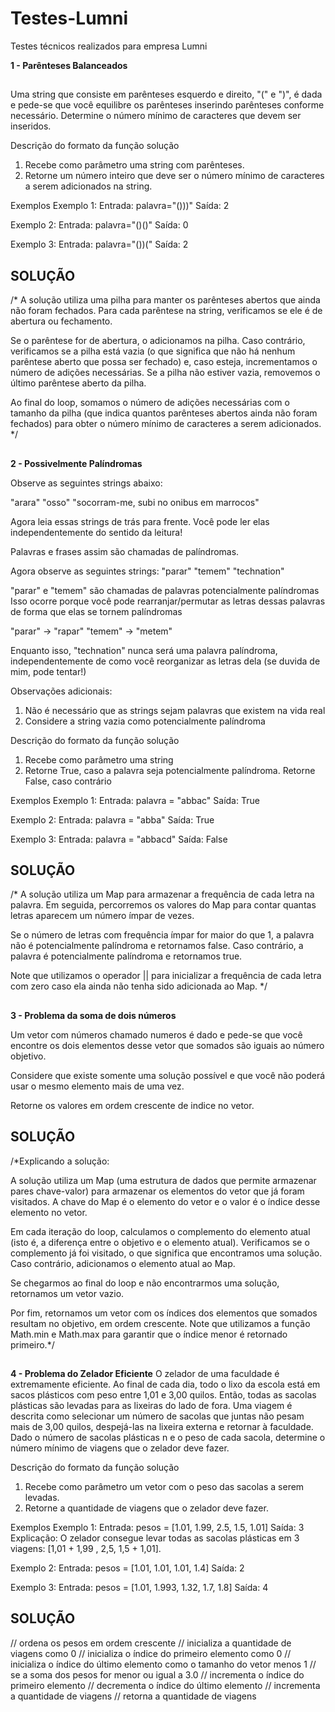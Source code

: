 # Testes-Lumni
Testes técnicos realizados para empresa Lumni 

**1 - Parênteses Balanceados**
##
Uma string que consiste em parênteses esquerdo e direito, "(" e ")", é dada e pede-se que você equilibre os parênteses inserindo parênteses conforme necessário. Determine o número mínimo de caracteres que devem ser inseridos.


Descrição do formato da função solução
1) Recebe como parâmetro uma string com parênteses.
2) Retorne um número inteiro que deve ser o número mínimo de caracteres a serem adicionados na string.


Exemplos
Exemplo 1:
Entrada: palavra="()))"
Saída: 2

Exemplo 2:
Entrada: palavra="()()"
Saída: 0

Exemplo 3:
Entrada: palavra="())("
Saída: 2

## SOLUÇÃO

/* A solução utiliza uma pilha para manter os parênteses abertos que ainda não foram fechados. Para cada parêntese na string, verificamos se ele é de abertura ou fechamento.

Se o parêntese for de abertura, o adicionamos na pilha. Caso contrário, verificamos se a pilha está vazia (o que significa que não há nenhum parêntese aberto que possa ser fechado) e, caso esteja, incrementamos o número de adições necessárias. Se a pilha não estiver vazia, removemos o último parêntese aberto da pilha.

Ao final do loop, somamos o número de adições necessárias com o tamanho da pilha (que indica quantos parênteses abertos ainda não foram fechados) para obter o número mínimo de caracteres a serem adicionados. */

##

**2 - Possivelmente Palíndromas**

Observe as seguintes strings abaixo:

"arara"
"osso"
"socorram-me, subi no onibus em marrocos"

Agora leia essas strings de trás para frente. Você pode ler elas independentemente do sentido da leitura!

Palavras e frases assim são chamadas de palíndromas.

Agora observe as seguintes strings:
"parar"
"temem"
"technation"

"parar" e "temem" são chamadas de palavras potencialmente palíndromas
Isso ocorre porque você pode rearranjar/permutar as letras dessas palavras de forma que elas se tornem palíndromas

"parar" -> "rapar"
"temem" -> "metem"

Enquanto isso, "technation" nunca será uma palavra palíndroma, independentemente de como você reorganizar as letras dela (se duvida de mim, pode tentar!)

Observações adicionais:
1) Não é necessário que as strings sejam palavras que existem na vida real
2) Considere a string vazia como potencialmente palíndroma


Descrição do formato da função solução
1) Recebe como parâmetro uma string
2) Retorne True, caso a palavra seja potencialmente palíndroma. Retorne False, caso contrário


Exemplos
Exemplo 1:
Entrada: palavra = "abbac"
Saída: True

Exemplo 2:
Entrada: palavra = "abba"
Saída: True

Exemplo 3:
Entrada: palavra = "abbacd"
Saída: False

## SOLUÇÃO

/* 
A solução utiliza um Map para armazenar a frequência de cada letra na palavra. Em seguida, percorremos os valores do Map para contar quantas letras aparecem um número ímpar de vezes.

Se o número de letras com frequência ímpar for maior do que 1, a palavra não é potencialmente palíndroma e retornamos false. Caso contrário, a palavra é potencialmente palíndroma e retornamos true.

Note que utilizamos o operador || para inicializar a frequência de cada letra com zero caso ela ainda não tenha sido adicionada ao Map.
*/

## 

**3 - Problema da soma de dois números**


Um vetor com números chamado numeros é dado e pede-se que você encontre os dois elementos desse vetor que somados são iguais ao número objetivo.

Considere que existe somente uma solução possível e que você não poderá usar o mesmo elemento mais de uma vez.

Retorne os valores em ordem crescente de indice no vetor.

## SOLUÇÃO

/*Explicando a solução:

A solução utiliza um Map (uma estrutura de dados que permite armazenar pares chave-valor) para armazenar os elementos do vetor que já foram visitados. A chave do Map é o elemento do vetor e o valor é o índice desse elemento no vetor.

Em cada iteração do loop, calculamos o complemento do elemento atual (isto é, a diferença entre o objetivo e o elemento atual). Verificamos se o complemento já foi visitado, o que significa que encontramos uma solução. Caso contrário, adicionamos o elemento atual ao Map.

Se chegarmos ao final do loop e não encontrarmos uma solução, retornamos um vetor vazio.

Por fim, retornamos um vetor com os índices dos elementos que somados resultam no objetivo, em ordem crescente. Note que utilizamos a função Math.min e Math.max para garantir que o índice menor é retornado primeiro.*/

##

**4 - Problema do Zelador Eficiente**
O zelador de uma faculdade é extremamente eficiente. Ao final de cada dia, todo o lixo da escola está em sacos plásticos com peso entre 1,01 e 3,00 quilos. Então, todas as sacolas plásticas são levadas para as lixeiras do lado de fora. Uma viagem é descrita como selecionar um número de sacolas que juntas não pesam mais de 3,00 quilos, despejá-las na lixeira externa e retornar à faculdade. Dado o número de sacolas plásticas n e o peso de cada sacola, determine o número mínimo de viagens que o zelador deve fazer.


Descrição do formato da função solução
1) Recebe como parâmetro um vetor com o peso das sacolas a serem levadas.
2) Retorne a quantidade de viagens que o zelador deve fazer.


Exemplos
Exemplo 1:
Entrada: pesos = [1.01, 1.99, 2.5, 1.5, 1.01]
Saída: 3
Explicação: O zelador consegue levar todas as sacolas plásticas em 3 viagens: [1,01 + 1,99 , 2,5, 1,5 + 1,01].

Exemplo 2:
Entrada: pesos = [1.01, 1.01, 1.01, 1.4]
Saída: 2

Exemplo 3:
Entrada: pesos = [1.01, 1.993, 1.32, 1.7, 1.8]
Saída: 4

## SOLUÇÃO

// ordena os pesos em ordem crescente
// inicializa a quantidade de viagens como 0
// inicializa o índice do primeiro elemento como 0
// inicializa o índice do último elemento como o tamanho do vetor menos 1
// se a soma dos pesos for menor ou igual a 3.0
// incrementa o índice do primeiro elemento
// decrementa o índice do último elemento
// incrementa a quantidade de viagens
// retorna a quantidade de viagens

